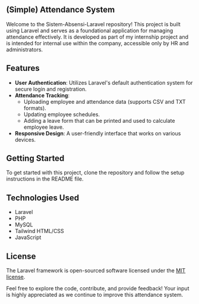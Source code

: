 ## (Simple) Attendance System

Welcome to the Sistem-Absensi-Laravel repository! This project is built using Laravel and serves as a foundational application for managing attendance effectively. It is developed as part of my internship project and is intended for internal use within the company, accessible only by HR and administrators.

## Features
- **User Authentication**: Utilizes Laravel's default authentication system for secure login and registration.
- **Attendance Tracking**:
  - Uploading employee and attendance data (supports CSV and TXT formats).
  - Updating employee schedules.
  - Adding a leave form that can be printed and used to calculate employee leave.
- **Responsive Design**: A user-friendly interface that works on various devices.

## Getting Started
To get started with this project, clone the repository and follow the setup instructions in the README file.

## Technologies Used
- Laravel
- PHP
- MySQL
- Tailwind HTML/CSS
- JavaScript

## License
The Laravel framework is open-sourced software licensed under the [MIT license](https://opensource.org/licenses/MIT).

Feel free to explore the code, contribute, and provide feedback! Your input is highly appreciated as we continue to improve this attendance system.
